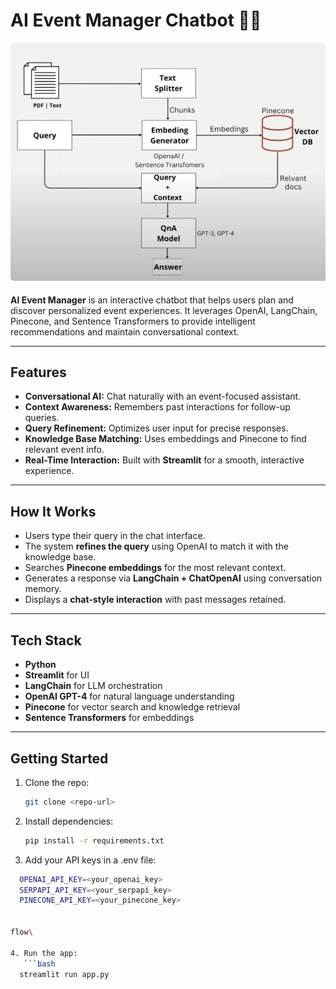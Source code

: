 # **AI Event Manager Chatbot** 🎉🤖


<p align="center">
  <img src="flow.jpg" alt="Chatbot Workflow" width="600"/>
</p> 

**AI Event Manager** is an interactive chatbot that helps users plan and discover personalized event experiences. It leverages OpenAI, LangChain, Pinecone, and Sentence Transformers to provide intelligent recommendations and maintain conversational context.  

---

## **Features**  

- **Conversational AI:** Chat naturally with an event-focused assistant.  
- **Context Awareness:** Remembers past interactions for follow-up queries.  
- **Query Refinement:** Optimizes user input for precise responses.  
- **Knowledge Base Matching:** Uses embeddings and Pinecone to find relevant event info.  
- **Real-Time Interaction:** Built with **Streamlit** for a smooth, interactive experience.  

---

## **How It Works**  

- Users type their query in the chat interface.  
- The system **refines the query** using OpenAI to match it with the knowledge base.  
- Searches **Pinecone embeddings** for the most relevant context.  
- Generates a response via **LangChain + ChatOpenAI** using conversation memory.  
- Displays a **chat-style interaction** with past messages retained.  

---

## **Tech Stack**  

- **Python**  
- **Streamlit** for UI  
- **LangChain** for LLM orchestration  
- **OpenAI GPT-4** for natural language understanding  
- **Pinecone** for vector search and knowledge retrieval  
- **Sentence Transformers** for embeddings  

---

## **Getting Started**  

1. Clone the repo:  
   ```bash
   git clone <repo-url>
2. Install dependencies:
   ```bash
   pip install -r requirements.txt


3. Add your API keys in a .env file:

```bash
  OPENAI_API_KEY=<your_openai_key>
  SERPAPI_API_KEY=<your_serpapi_key>
  PINECONE_API_KEY=<your_pinecone_key>


flow\

4. Run the app:
   ```bash
  streamlit run app.py
